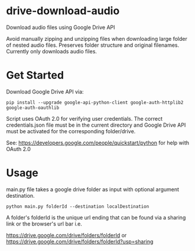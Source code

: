 # drive-download-audio
Download audio files using Google Drive API

Avoid manually zipping and unzipping files when downloading large folder of nested audio files.
Preserves folder structure and original filenames. Currently only downloads audio files.

# Get Started
Download Google Drive API via:
```
pip install --upgrade google-api-python-client google-auth-httplib2 google-auth-oauthlib
```

Script uses OAuth 2.0 for verifying user credentials. The correct credentials.json file must be in the current directory and Google Drive API must be activated for the corresponding folder/drive.

See: https://developers.google.com/people/quickstart/python for help with OAuth 2.0


# Usage
main.py file takes a google drive folder as input with optional argument destination.
```
python main.py folderId --destination localDestination
```
A folder's folderId is the unique url ending that can be found via a sharing link or the browser's url bar i.e.


https://drive.google.com/drive/folders/folderId or https://drive.google.com/drive/folders/folderId?usp=sharing
